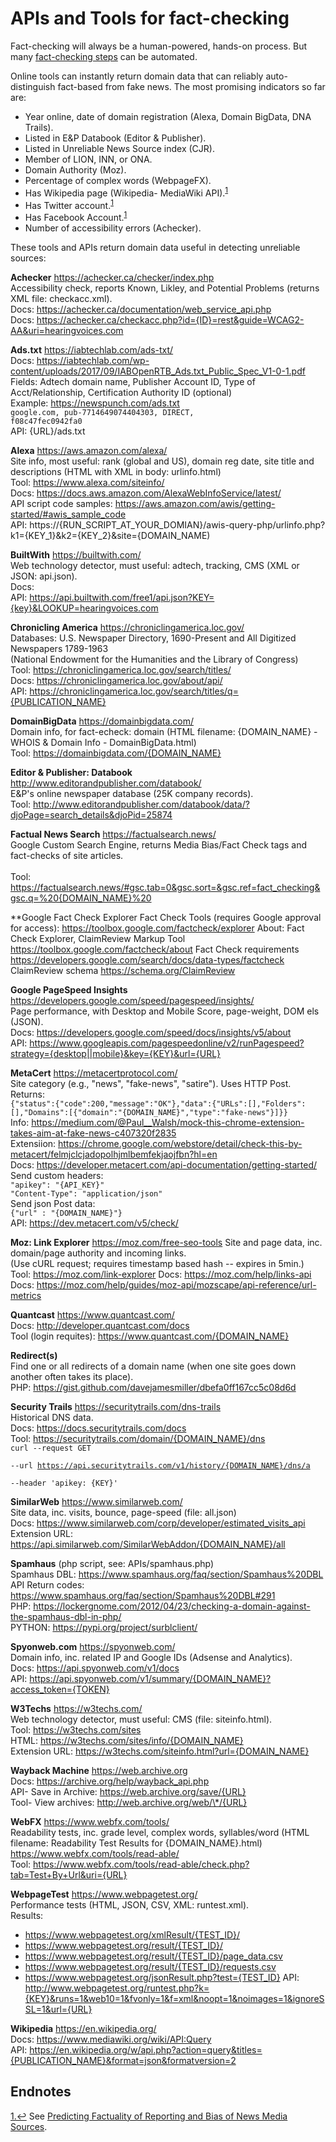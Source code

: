 # APIs and Tools for fact-checking

Fact-checking will always be a human-powered, hands-on process. But many <a href="https://github.com/hearvox/unreliable-news/blob/master/ref/news-verification-checklists.md">fact-checking steps</a> can be automated.

Online tools can instantly return domain data that can reliably auto-distinguish fact-based from fake news. The most promising indicators so far are:
* Year online, date of domain registration (Alexa, Domain BigData, DNA Trails).
* Listed in E&amp;P Databook (Editor &amp; Publisher).
* Listed in Unreliable News Source index (CJR).
* Member of LION, INN, or ONA.
* Domain Authority (Moz).
* Percentage of complex words (WebpageFX).
* Has Wikipedia page (Wikipedia- MediaWiki API).<sup id="fnr1"><a href="#fn1">1</a></sup>
* Has Twitter account.<sup id="fnr1"><a href="#fn1">1</a></sup>
* Has Facebook Account.<sup id="fnr1"><a href="#fn1">1</a></sup>
* Number of accessibility errors (Achecker).

These tools and APIs return domain data useful in detecting unreliable sources:

**Achecker** https://achecker.ca/checker/index.php<br>
Accessibility check, reports Known, Likley, and Potential Problems (returns XML file: checkacc.xml).<br>
Docs: https://achecker.ca/documentation/web_service_api.php<br>
Docs: https://achecker.ca/checkacc.php?id={ID}=rest&guide=WCAG2-AA&uri=hearingvoices.com

**Ads.txt** https://iabtechlab.com/ads-txt/<br>
Docs: https://iabtechlab.com/wp-content/uploads/2017/09/IABOpenRTB_Ads.txt_Public_Spec_V1-0-1.pdf<br>
Fields: Adtech domain name, Publisher Account ID, Type of Acct/Relationship, Certification Authority ID (optional)<br>
Example: https://newspunch.com/ads.txt<br>
<code>google.com, pub-7714649074404303, DIRECT, f08c47fec0942fa0</code><br>
API: {URL}/ads.txt

**Alexa**	https://aws.amazon.com/alexa/ <br>
Site info, most useful: rank (global and US), domain reg date, site title and descriptions (HTML with XML in body: urlinfo.html)<br>
Tool: https://www.alexa.com/siteinfo/<br>
Docs: https://docs.aws.amazon.com/AlexaWebInfoService/latest/<br>
API script code samples: https://aws.amazon.com/awis/getting-started/#awis_sample_code<br>
API: https://{RUN_SCRIPT_AT_YOUR_DOMIAN}/awis-query-php/urlinfo.php?k1={KEY_1}&k2={KEY_2}&site={DOMAIN_NAME)

**BuiltWith**	https://builtwith.com/<br>
Web technology detector, must useful: adtech, tracking, CMS (XML or JSON: api.json).<br>
Docs: <br>
API: https://api.builtwith.com/free1/api.json?KEY={key}&LOOKUP=hearingvoices.com

**Chronicling America** https://chroniclingamerica.loc.gov/<br>
Databases: U.S. Newspaper Directory, 1690-Present and All Digitized Newspapers 1789-1963<br>
(National Endowment for the Humanities and the Library of Congress)<br>
Tool: https://chroniclingamerica.loc.gov/search/titles/<br>
Docs: https://chroniclingamerica.loc.gov/about/api/<br>
API: https://chroniclingamerica.loc.gov/search/titles/q={PUBLICATION_NAME}

**DomainBigData** https://domainbigdata.com/ <br>
Domain info, for fact-echeck: domain 	(HTML filename: {DOMAIN_NAME} - WHOIS & Domain Info - DomainBigData.html)<br>
Tool: https://domainbigdata.com/{DOMAIN_NAME}

**Editor &amp; Publisher: Databook** http://www.editorandpublisher.com/databook/<br>
E&amp;P's online newspaper database (25K company records).<br>
Tool: http://www.editorandpublisher.com/databook/data/?djoPage=search_details&djoPid=25874

**Factual News Search** https://factualsearch.news/<br>
Google Custom Search Engine, returns Media Bias/Fact Check tags and fact-checks of site articles.<br>  
Tool: https://factualsearch.news/#gsc.tab=0&gsc.sort=&gsc.ref=fact_checking&gsc.q=%20{DOMAIN_NAME}%20

**Google Fact Check Explorer
Fact Check Tools (requires Google approval for access):
https://toolbox.google.com/factcheck/explorer
About: Fact Check Explorer, ClaimReview Markup Tool
https://toolbox.google.com/factcheck/about
Fact Check requirements
https://developers.google.com/search/docs/data-types/factcheck
ClaimReview schema
https://schema.org/ClaimReview

**Google PageSpeed Insights** https://developers.google.com/speed/pagespeed/insights/<br>
Page performance, with Desktop and Mobile Score, page-weight, DOM els (JSON).<br>
Docs: https://developers.google.com/speed/docs/insights/v5/about<br>
API: https://www.googleapis.com/pagespeedonline/v2/runPagespeed?strategy={desktop||mobile}&key={KEY}&url={URL}

**MetaCert** https://metacertprotocol.com/ <br>
Site category (e.g., "news", "fake-news", "satire"). Uses HTTP Post. Returns:<br>
<code>{"status":{"code":200,"message":"OK"},"data":{"URLs":[],"Folders":[],"Domains":[{"domain":"{DOMAIN_NAME}","type":"fake-news"}]}}</code><br>
Info: https://medium.com/@Paul__Walsh/mock-this-chrome-extension-takes-aim-at-fake-news-c407320f2835<br>
Extensiion: https://chrome.google.com/webstore/detail/check-this-by-metacert/felmjclcjadopolhjmlbemfekjaojfbn?hl=en<br>
Docs: https://developer.metacert.com/api-documentation/getting-started/<br>
Send custom headers:<br>
<code>"apikey": "{API_KEY}"</code><br>
<code>"Content-Type": "application/json"</code><br>
Send json Post data:<br>
<code>{"url" : "{DOMAIN_NAME}"}</code><br>
API: https://dev.metacert.com/v5/check/

**Moz: Link Explorer** https://moz.com/free-seo-tools
Site and page data, inc. domain/page authority and incoming links.<br>
(Use cURL request; requires timestamp based hash -- expires in 5min.)<br>
Tool: https://moz.com/link-explorer
Docs: https://moz.com/help/links-api<br>
Docs: https://moz.com/help/guides/moz-api/mozscape/api-reference/url-metrics

**Quantcast** https://www.quantcast.com/<br>
Docs: http://developer.quantcast.com/docs<br>
Tool (login requites): https://www.quantcast.com/{DOMAIN_NAME}

**Redirect(s)**<br>
Find one or all redirects of a domain name (when one site goes down another often takes its place).<br>
PHP: https://gist.github.com/davejamesmiller/dbefa0ff167cc5c08d6d

**Security Trails** https://securitytrails.com/dns-trails<br>
Historical DNS data.<br>
Docs: https://docs.securitytrails.com/docs<br>
Tool: https://securitytrails.com/domain/{DOMAIN_NAME}/dns<br>
<code>curl --request GET \
  --url https://api.securitytrails.com/v1/history/{DOMAIN_NAME}/dns/a \
  --header 'apikey: {KEY}'</code>
 
**SimilarWeb**	https://www.similarweb.com/<br>
Site data, inc. visits, bounce, page-speed (file: all.json)<br>
Docs: https://www.similarweb.com/corp/developer/estimated_visits_api<br>
Extension URL: https://api.similarweb.com/SimilarWebAddon/{DOMAIN_NAME}/all

**Spamhaus** (php script, see: APIs/spamhaus.php)<br>
Spamhaus DBL: https://www.spamhaus.org/faq/section/Spamhaus%20DBL<br>
API Return codes: https://www.spamhaus.org/faq/section/Spamhaus%20DBL#291<br>
PHP: https://lockergnome.com/2012/04/23/checking-a-domain-against-the-spamhaus-dbl-in-php/<br>
PYTHON: https://pypi.org/project/surblclient/

**Spyonweb.com** https://spyonweb.com/<br>
Domain info, inc. related IP and Google IDs (Adsense and Analytics).<br>
Docs: https://api.spyonweb.com/v1/docs<br>
API: https://api.spyonweb.com/v1/summary/{DOMAIN_NAME}?access_token={TOKEN}

**W3Techs** https://w3techs.com/<br>
Web technology detector, must useful: CMS (file: siteinfo.html).<br>
Tool: https://w3techs.com/sites<br>
HTML: https://w3techs.com/sites/info/{DOMAIN_NAME}<br>
Extension URL: https://w3techs.com/siteinfo.html?url={DOMAIN_NAME}

**Wayback Machine** https://web.archive.org<br>
Docs: https://archive.org/help/wayback_api.php<br>
API- Save in Archive: https://web.archive.org/save/{URL}<br>
Tool- View archives: http://web.archive.org/web/\*/{URL}

**WebFX** https://www.webfx.com/tools/<br>
Readability tests, inc. grade level, complex words, syllables/word (HTML filename: Readability Test Results for {DOMAIN_NAME}.html)<br>
https://www.webfx.com/tools/read-able/<br>
Tool: https://www.webfx.com/tools/read-able/check.php?tab=Test+By+Url&uri={URL}

**WebpageTest** https://www.webpagetest.org/<br>
Performance tests (HTML, JSON, CSV, XML: runtest.xml).<br>
Results:
* https://www.webpagetest.org/xmlResult/{TEST_ID}/
* https://www.webpagetest.org/result/{TEST_ID}/
* https://www.webpagetest.org/result/{TEST_ID}/page_data.csv
* https://www.webpagetest.org/result/{TEST_ID}/requests.csv
* https://www.webpagetest.org/jsonResult.php?test={TEST_ID}
API: http://www.webpagetest.org/runtest.php?k={KEY}&runs=1&web10=1&fvonly=1&f=xml&noopt=1&noimages=1&ignoreSSL=1&url={URL}

**Wikipedia** https://en.wikipedia.org/<br>
Docs: https://www.mediawiki.org/wiki/API:Query<br>
API: https://en.wikipedia.org/w/api.php?action=query&titles={PUBLICATION_NAME}&format=json&formatversion=2

## Endnotes
<a id="fnr1" href="#fnr1">1.↩</a> See <a href="https://admin.govexec.com/media/emnlp-2018-predicting.pdf">Predicting Factuality of Reporting and Bias of News Media Sources</a>.
